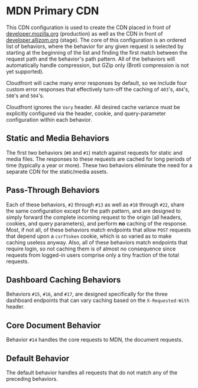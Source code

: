 # MDN Primary CDN
This CDN configuration is used to create the CDN placed in front of
[developer.mozilla.org](https://developer.mozilla.org) (production) as well as
the CDN in front of [developer.allizom.org](https://developer.allizom.org)
(stage). The core of this configuration is an ordered list of behaviors, where
the behavior for any given request is selected by starting at the beginning of
the list and finding the first match between the request path and the
behavior's path pattern. All of the behaviors will automatically handle
compression, but GZip only (Brotli compression is not yet supported).

Cloudfront will cache many error responses by default, so we include
four custom error responses that effectively turn-off the caching of
`403`'s, `404`'s, `500`'s and `504`'s.

Cloudfront ignores the `Vary` header. All desired cache variance must be
explicitly configured via the header, cookie, and query-parameter configuration
within each behavior.

## Static and Media Behaviors
The first two behaviors (`#0` and `#1`) match against requests for static and media
files. The responses to these requests are cached for long periods of time
(typically a year or more). These two behaviors eliminate the need for a
separate CDN for the static/media assets.

## Pass-Through Behaviors
Each of these behaviors, `#2` through `#13` as well as `#18` through `#22`, share the
same configuration except for the path pattern, and are designed to simply
forward the complete incoming request to the origin (all headers, cookies,
and query parameters), and perform **no** caching of the response. Most,
if not all, of these behaviors match endpoints that allow `POST` requests that
depend upon a `csrftoken` cookie, which is so varied as to make caching
useless anyway. Also, all of these behaviors match endpoints that require
login, so not caching them is of almost no consequence since requests
from logged-in users comprise only a tiny fraction of the total requests.

## Dashboard Caching Behaviors
Behaviors `#15`, `#16`, and `#17`, are designed specifically for the three
dashboard endpoints that can vary caching based on the `X-Requested-With`
header.

## Core Document Behavior
Behavior `#14` handles the core requests to MDN, the document requests.

## Default Behavior
The default behavior handles all requests that do not match any of the
preceding behaviors.
